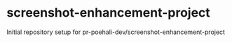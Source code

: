 # screenshot-enhancement-project

Initial repository setup for pr-poehali-dev/screenshot-enhancement-project